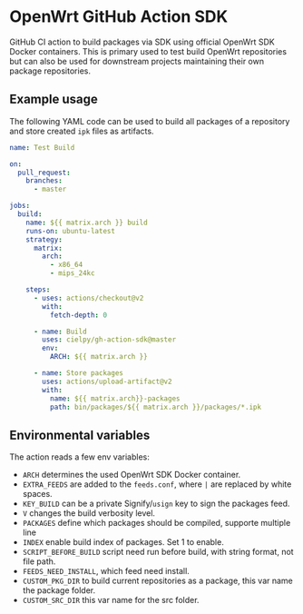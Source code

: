 # OpenWrt GitHub Action SDK

GitHub CI action to build packages via SDK using official OpenWrt SDK Docker
containers. This is primary used to test build OpenWrt repositories but can
also be used for downstream projects maintaining their own package
repositories.

## Example usage

The following YAML code can be used to build all packages of a repository and
store created `ipk` files as artifacts.

```yaml
name: Test Build

on:
  pull_request:
    branches:
      - master

jobs:
  build:
    name: ${{ matrix.arch }} build
    runs-on: ubuntu-latest
    strategy:
      matrix:
        arch:
          - x86_64
          - mips_24kc

    steps:
      - uses: actions/checkout@v2
        with:
          fetch-depth: 0

      - name: Build
        uses: cielpy/gh-action-sdk@master
        env:
          ARCH: ${{ matrix.arch }}

      - name: Store packages
        uses: actions/upload-artifact@v2
        with:
          name: ${{ matrix.arch}}-packages
          path: bin/packages/${{ matrix.arch }}/packages/*.ipk
```

## Environmental variables

The action reads a few env variables:

* `ARCH` determines the used OpenWrt SDK Docker container.
* `EXTRA_FEEDS` are added to the `feeds.conf`, where `|` are replaced by white
  spaces.
* `KEY_BUILD` can be a private Signify/`usign` key to sign the packages feed.
* `V` changes the build verbosity level.
* `PACKAGES` define which packages should be compiled, supporte multiple line
* `INDEX` enable build index of packages. Set 1 to enable.
* `SCRIPT_BEFORE_BUILD` script need run before build, with string format, not file path.
* `FEEDS_NEED_INSTALL`, which feed need install.
* `CUSTOM_PKG_DIR` to build current repositories as a package, this var name the package folder.
* `CUSTOM_SRC_DIR` this var name for the src folder.